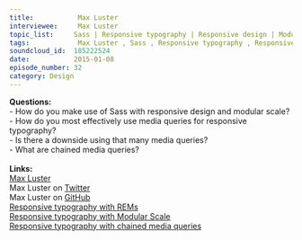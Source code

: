 ```yaml
--- 
title:           Max Luster 
interviewee:     Max Luster 
topic_list:     Sass | Responsive typography | Responsive design | Modular scale | Chained media queries
tags:            Max Luster , Sass , Responsive typography , Responsive design , Modular scale , Chained media queries
soundcloud_id:  185222524
date:           2015-01-08
episode_number: 32
category: Design
---
```


<p class="show_notes_display"><b>Questions:</b><br>- How do you make use of Sass with responsive design and modular scale?<br>- How do you most effectively use media queries for responsive typography?<br>- Is there a downside using that many media queries?<br>- What are chained media queries?<br><br><b>Links:</b><br><a rel="nofollow" target="_blank" href="http://www.maxluster.com/">Max Luster</a><br>Max Luster on <a rel="nofollow" target="_blank" href="https://twitter.com/maxluster">Twitter</a><br>Max Luster on <a rel="nofollow" target="_blank" href="https://github.com/maxluster">GitHub</a><br><a rel="nofollow" target="_blank" href="https://bugsnag.com/blog/responsive-typography-with-rems">Responsive typography with REMs</a><br><a rel="nofollow" target="_blank" href="https://bugsnag.com/blog/responsive-typography-with-modular-scale">Responsive typography with Modular Scale</a><br><a rel="nofollow" target="_blank" href="https://bugsnag.com/blog/responsive-typography-with-chained-media-queries">Responsive typography with chained media queries</a><br><br></p>
